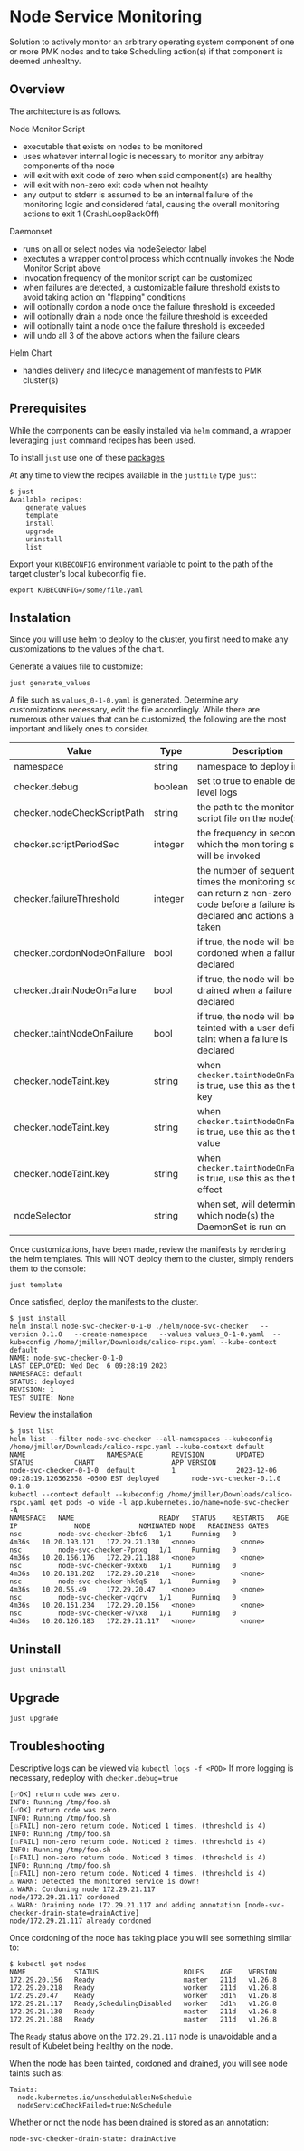 # Node Service Monitoring

Solution to actively monitor an arbitrary operating system component of one or more PMK nodes and
to take Scheduling action(s) if that component is deemed unhealthy.

## Overview

The architecture is as follows.

Node Monitor Script
 * executable that exists on nodes to be monitored
 * uses whatever internal logic is necessary to monitor any arbitray components of the node
 * will exit with exit code of zero when said component(s) are healthy
 * will exit with non-zero exit code when not healhty
 * any output to stderr is assumed to be an internal failure of the monitoring logic and considered fatal, causing the overall monitoring actions to exit 1 (CrashLoopBackOff)

Daemonset
 * runs on all or select nodes via nodeSelector label
 * exectutes a wrapper control process which continually invokes the Node Monitor Script above
 * invocation frequency of the monitor script can be customized
 * when failures are detected, a customizable failure threshold exists to avoid taking action on "flapping" conditions
 * will optionally cordon a node once the failure threshold is exceeded
 * will optionally drain a node once the failure threshold is exceeded
 * will optionally taint a node once the failure threshold is exceeded
 * will undo all 3 of the above actions when the failure clears


Helm Chart
 * handles delivery and lifecycle management of manifests to PMK cluster(s)

## Prerequisites

While the components can be easily installed via `helm` command, a wrapper leveraging `just` command recipes has been used.

To install `just` use one of these [packages](https://github.com/casey/just#packages)

At any time to view the recipes available in the `justfile` type `just`:

```
$ just
Available recipes:
    generate_values
    template
    install
    upgrade
    uninstall
    list
```

Export your `KUBECONFIG` environment variable to point to the path of the target cluster's local kubeconfig file.

```
export KUBECONFIG=/some/file.yaml
```

## Instalation

Since you will use helm to deploy to the cluster, you first need to make any customizations to the values of the chart.

Generate a values file to customize:
```
just generate_values
```

A file such as `values_0-1-0.yaml` is generated. Determine any customizations necessary, edit the file accordingly. While there are numerous other values that can be customized, the following are the most important and likely ones to consider.

| Value | Type | Description |
| --- | --- | --- |
| namespace | string | namespace to deploy into |
| checker.debug | boolean | set to true to enable debug level logs |
| checker.nodeCheckScriptPath | string | the path to the monitoring script file on the node(s) |
| checker.scriptPeriodSec | integer | the frequency in seconds at which the monitoring script will be invoked |
| checker.failureThreshold | integer | the number of sequential times the monitoring script can return z non-zero exit code before a failure is declared and actions are taken |
| checker.cordonNodeOnFailure | bool | if true, the node will be cordoned when a failure is declared |
| checker.drainNodeOnFailure | bool | if true, the node will be drained when a failure is declared |
| checker.taintNodeOnFailure | bool | if true, the node will be tainted with a user defined taint when a failure is declared |
| checker.nodeTaint.key | string | when `checker.taintNodeOnFailure` is true, use this as the taint key |
| checker.nodeTaint.key | string | when `checker.taintNodeOnFailure` is true, use this as the taint value |
| checker.nodeTaint.key | string | when `checker.taintNodeOnFailure` is true, use this as the taint effect |
| nodeSelector | string | when set, will determine which node(s) the DaemonSet is run on |


Once customizations, have been made, review the manifests by rendering the helm templates. This
will NOT deploy them to the cluster, simply renders them to the console:

```
just template
```

Once satisfied, deploy the manifests to the cluster.

```
$ just install
helm install node-svc-checker-0-1-0 ./helm/node-svc-checker   --version 0.1.0   --create-namespace   --values values_0-1-0.yaml  --kubeconfig /home/jmiller/Downloads/calico-rspc.yaml --kube-context default
NAME: node-svc-checker-0-1-0
LAST DEPLOYED: Wed Dec  6 09:28:19 2023
NAMESPACE: default
STATUS: deployed
REVISION: 1
TEST SUITE: None
```

Review the installation

```
$ just list
helm list --filter node-svc-checker --all-namespaces --kubeconfig /home/jmiller/Downloads/calico-rspc.yaml --kube-context default
NAME                    NAMESPACE       REVISION        UPDATED                                 STATUS          CHART                   APP VERSION
node-svc-checker-0-1-0  default         1               2023-12-06 09:28:19.126562358 -0500 EST deployed        node-svc-checker-0.1.0  0.1.0
kubectl --context default --kubeconfig /home/jmiller/Downloads/calico-rspc.yaml get pods -o wide -l app.kubernetes.io/name=node-svc-checker -A
NAMESPACE   NAME                     READY   STATUS    RESTARTS   AGE     IP              NODE            NOMINATED NODE   READINESS GATES
nsc         node-svc-checker-2bfc6   1/1     Running   0          4m36s   10.20.193.121   172.29.21.130   <none>           <none>
nsc         node-svc-checker-7pnxg   1/1     Running   0          4m36s   10.20.156.176   172.29.21.188   <none>           <none>
nsc         node-svc-checker-9x6x6   1/1     Running   0          4m36s   10.20.181.202   172.29.20.218   <none>           <none>
nsc         node-svc-checker-hk9q5   1/1     Running   0          4m36s   10.20.55.49     172.29.20.47    <none>           <none>
nsc         node-svc-checker-vqdrv   1/1     Running   0          4m36s   10.20.151.234   172.29.20.156   <none>           <none>
nsc         node-svc-checker-w7vx8   1/1     Running   0          4m36s   10.20.126.183   172.29.21.117   <none>           <none>
```

## Uninstall

```
just uninstall
```

## Upgrade

```
just upgrade
```

## Troubleshooting

Descriptive logs can be viewed via `kubectl logs -f <POD>`
If more logging is necessary, redeploy with `checker.debug=true`

```
[✅OK] return code was zero.
INFO: Running /tmp/foo.sh
[✅OK] return code was zero.
INFO: Running /tmp/foo.sh
[💥FAIL] non-zero return code. Noticed 1 times. (threshold is 4)
INFO: Running /tmp/foo.sh
[💥FAIL] non-zero return code. Noticed 2 times. (threshold is 4)
INFO: Running /tmp/foo.sh
[💥FAIL] non-zero return code. Noticed 3 times. (threshold is 4)
INFO: Running /tmp/foo.sh
[💥FAIL] non-zero return code. Noticed 4 times. (threshold is 4)
⚠ WARN: Detected the monitored service is down!
⚠ WARN: Cordoning node 172.29.21.117
node/172.29.21.117 cordoned
⚠ WARN: Draining node 172.29.21.117 and adding annotation [node-svc-checker-drain-state=drainActive]
node/172.29.21.117 already cordoned
```

Once cordoning of the node has taking place you will see something similar to:
```
$ kubectl get nodes
NAME            STATUS                     ROLES    AGE    VERSION
172.29.20.156   Ready                      master   211d   v1.26.8
172.29.20.218   Ready                      worker   211d   v1.26.8
172.29.20.47    Ready                      worker   3d1h   v1.26.8
172.29.21.117   Ready,SchedulingDisabled   worker   3d1h   v1.26.8
172.29.21.130   Ready                      master   211d   v1.26.8
172.29.21.188   Ready                      master   211d   v1.26.8
```

The `Ready` status above on the `172.29.21.117` node is unavoidable and a result of Kubelet being healthy on the node.

When the node has been tainted, cordoned and drained, you will see node taints such as:
```
Taints:
  node.kubernetes.io/unschedulable:NoSchedule
  nodeServiceCheckFailed=true:NoSchedule
```

Whether or not the node has been drained is stored as an annotation:

```
node-svc-checker-drain-state: drainActive
```
